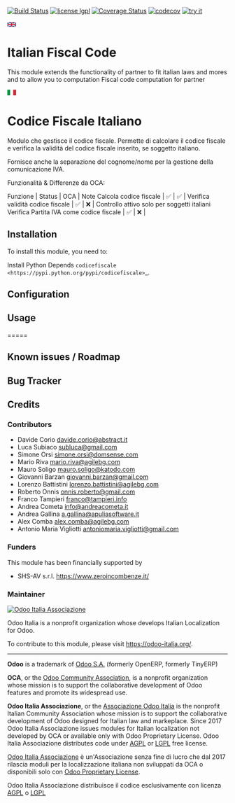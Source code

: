 [![Build Status](https://travis-ci.org/Odoo-Italia-Associazione/l10n-italy.svg?branch=11.0)](https://travis-ci.org/Odoo-Italia-Associazione/l10n-italy)
[![license lgpl](https://img.shields.io/badge/licence-LGPL--3-7379c3.svg)](https://www.gnu.org/licenses/lgpl.html)
[![Coverage Status](https://coveralls.io/repos/github/Odoo-Italia-Associazione/l10n-italy/badge.svg?branch=11.0)](https://coveralls.io/github/Odoo-Italia-Associazione/l10n-italy?branch=11.0)
[![codecov](https://codecov.io/gh/Odoo-Italia-Associazione/l10n-italy/branch/11.0/graph/badge.svg)](https://codecov.io/gh/Odoo-Italia-Associazione/l10n-italy/branch/11.0)
[![try it](http://www.zeroincombenze.it/wp-content/uploads/ci-ct/prd/button-try-it-11.svg)](https://erp11.zeroincombenze.it)


[![en](https://github.com/zeroincombenze/grymb/blob/master/flags/en_US.png)](https://www.facebook.com/groups/openerp.italia/)

Italian Fiscal Code
===================

This module extends the functionality of partner to fit italian laws and mores
and to allow you to computation Fiscal code computation for partner


[![it](https://github.com/zeroincombenze/grymb/blob/master/flags/it_IT.png)](https://www.facebook.com/groups/openerp.italia/)

Codice Fiscale Italiano
=======================

Modulo che gestisce il codice fiscale. Permette di calcolare il codice fiscale e
verifica la validità del codice fiscale inserito, se soggetto italiano.

Fornisce anche la separazione del cognome/nome per la gestione della comunicazione IVA.


Funzionalità & Differenze da OCA:

Funzione                         | Status | OCA  | Note
Calcola codice fiscale           | :white_check_mark: | :white_check_mark: |
Verifica validità codice fiscale | :white_check_mark: | :x: | Controllo attivo solo per soggetti italiani
Verifica Partita IVA come codice fiscale  | :white_check_mark: | :x: | 


Installation
------------

To install this module, you need to:

Install Python Depends `codicefiscale <https://pypi.python.org/pypi/codicefiscale>`_.


Configuration
-------------

Usage
-----

=====

Known issues / Roadmap
----------------------

Bug Tracker
-----------

Credits
-------

### Contributors

* Davide Corio <davide.corio@abstract.it>
* Luca Subiaco <subluca@gmail.com>
* Simone Orsi <simone.orsi@domsense.com>
* Mario Riva <mario.riva@agilebg.com>
* Mauro Soligo <mauro.soligo@katodo.com>
* Giovanni Barzan <giovanni.barzan@gmail.com>
* Lorenzo Battistini <lorenzo.battistini@agilebg.com>
* Roberto Onnis <onnis.roberto@gmail.com>
* Franco Tampieri <franco@tampieri.info>
* Andrea Cometa <info@andreacometa.it>
* Andrea Gallina <a.gallina@apuliasoftware.it>
* Alex Comba <alex.comba@agilebg.com>
* Antonio Maria Vigliotti <antoniomaria.vigliotti@gmail.com>

### Funders

This module has been financially supported by

* SHS-AV s.r.l. <https://www.zeroincombenze.it/>

### Maintainer

[![Odoo Italia Associazione](https://www.odoo-italia.org/images/Immagini/Odoo%20Italia%20-%20126x56.png)](https://odoo-italia.org)

Odoo Italia is a nonprofit organization whose develops Italian Localization for
Odoo.

To contribute to this module, please visit <https://odoo-italia.org/>.


[//]: # (copyright)

----

**Odoo** is a trademark of [Odoo S.A.](https://www.odoo.com/) (formerly OpenERP, formerly TinyERP)

**OCA**, or the [Odoo Community Association](http://odoo-community.org/), is a nonprofit organization whose
mission is to support the collaborative development of Odoo features and
promote its widespread use.

**Odoo Italia Associazione**, or the [Associazione Odoo Italia](https://www.odoo-italia.org/)
is the nonprofit Italian Community Association whose mission
is to support the collaborative development of Odoo designed for Italian law and markeplace.
Since 2017 Odoo Italia Associazione issues modules for Italian localization not developed by OCA
or available only with Odoo Proprietary License.
Odoo Italia Associazione distributes code under [AGPL](https://www.gnu.org/licenses/agpl-3.0.html) or [LGPL](https://www.gnu.org/licenses/lgpl.html) free license.

[Odoo Italia Associazione](https://www.odoo-italia.org/) è un'Associazione senza fine di lucro
che dal 2017 rilascia moduli per la localizzazione italiana non sviluppati da OCA
o disponibili solo con [Odoo Proprietary License](https://www.odoo.com/documentation/user/9.0/legal/licenses/licenses.html).

Odoo Italia Associazione distribuisce il codice esclusivamente con licenza [AGPL](https://www.gnu.org/licenses/agpl-3.0.html) o [LGPL](https://www.gnu.org/licenses/lgpl.html)

[//]: # (end copyright)





